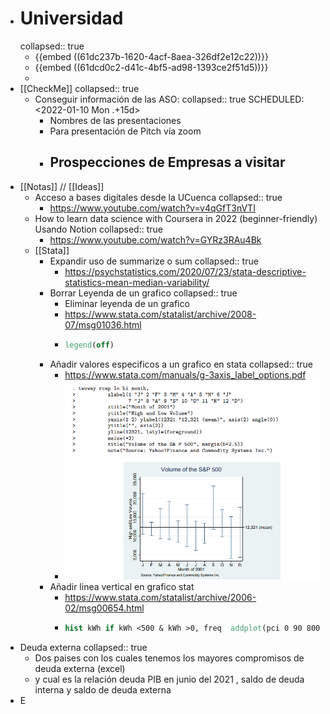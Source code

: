 - # Universidad
  collapsed:: true
	- {{embed ((61dc237b-1620-4acf-8aea-326df2e12c22))}}
	- {{embed ((61dcd0c2-d41c-4bf5-ad98-1393ce2f51d5))}}
	-
- [[CheckMe]]
  collapsed:: true
	- Conseguir información de las ASO:
	  collapsed:: true
	  SCHEDULED: <2022-01-10 Mon .+15d>
		- Nombres de las presentaciones
		- Para presentación de Pitch vía zoom
		- Prospecciones de Empresas a visitar
			-
- [[Notas]] // [[Ideas]]
	- Acceso a bases digitales desde la UCuenca
	  collapsed:: true
		- https://www.youtube.com/watch?v=v4qGfT3nVTI
	- How to learn data science with Coursera in 2022 (beginner-friendly) Usando Notion
	  collapsed:: true
		- https://www.youtube.com/watch?v=GYRz3RAu4Bk
	- [[Stata]]
		- Expandir uso de summarize o sum
		  collapsed:: true
			- https://psychstatistics.com/2020/07/23/stata-descriptive-statistics-mean-median-variability/
		- Borrar Leyenda de un grafico
		  collapsed:: true
			- Eliminar leyenda de un grafico
			- https://www.stata.com/statalist/archive/2008-07/msg01036.html
			- ```stata
			  legend(off)
			  ```
		- Añadir valores especificos a un grafico en stata
		  collapsed:: true
			- https://www.stata.com/manuals/g-3axis_label_options.pdf
			- ![image.png](../assets/image_1641874865740_0.png)
		- Añadir linea vertical en grafico stat
			- https://www.stata.com/statalist/archive/2006-02/msg00654.html
			- ```stata
			  hist kWh if kWh <500 & kWh >0, freq  addplot(pci 0 90 8000 90 || pci 0 120 8000 120 || pci 0 150 8000 150 || pci 0 180 8000 180 || pci 0 280 8000 280 || pci 0 380 8000 380  ) xlabel(0 90 120 150 180 280 380 , labsize(2)) legend(off)
			  
			  
			  ```
- Deuda externa 
  collapsed:: true
	- Dos paises con los cuales tenemos los mayores compromisos de deuda externa (excel)
	- y cual es la relación deuda PIB en junio del 2021 , saldo de deuda interna y saldo de deuda externa
- E